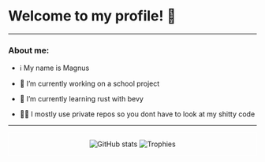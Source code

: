 # Welcome to my profile! 👋
---
### About me:

- ℹ️ My name is Magnus

- 🔭 I’m currently working on a school project

- 🌱 I’m currently learning rust with bevy

- 😶‍🌫️ I mostly use private repos so you dont have to look at my shitty code

---
<div style="border: thin solid white">
  <p align="center">
    <img src="https://github-readme-stats.vercel.app/api?username=camelcaseisthebest&show_icons=true&theme=codeSTACKr&bg_color=00000000" alt="GitHub stats"/>
    <img src="https://github-profile-trophy.vercel.app/?username=camelcaseisthebest&theme=juicyfresh&no-bg=true&no-frame=true&row=2&column=3" alt="Trophies"/>
  </p>
</div>
<!--- ![Top Langs](https://github-readme-stats.vercel.app/api/top-langs/?username=camelcaseisthebest&theme=codeSTACKr&bg_color=00000000) --->

